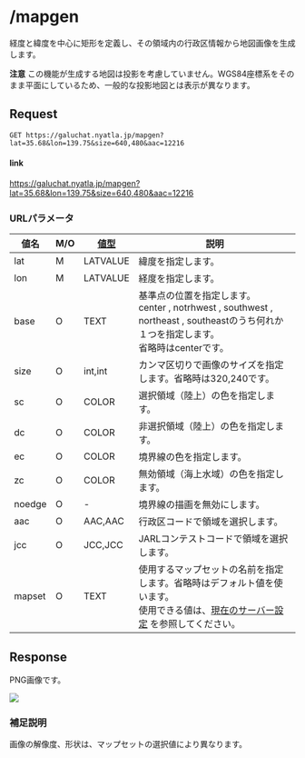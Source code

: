 # /mapgen

経度と緯度を中心に矩形を定義し、その領域内の行政区情報から地図画像を生成します。

**注意**
この機能が生成する地図は投影を考慮していません。WGS84座標系をそのまま平面にしているため、一般的な投影地図とは表示が異なります。



## Request

```
GET https://galuchat.nyatla.jp/mapgen?lat=35.68&lon=139.75&size=640,480&aac=12216
```
#### link
https://galuchat.nyatla.jp/mapgen?lat=35.68&lon=139.75&size=640,480&aac=12216


### URLパラメータ
|値名|M/O|[値型](../valuetype.md)|説明|
|--|--|--|--|
|lat|M|LATVALUE|緯度を指定します。|
|lon|M|LATVALUE|経度を指定します。|
|base|O|TEXT|基準点の位置を指定します。<br>center , notrhwest , southwest , northeast , southeastのうち何れか１つを指定します。<br>省略時はcenterです。|
|size|O|int,int|カンマ区切りで画像のサイズを指定します。省略時は320,240です。|
|sc|O|COLOR|選択領域（陸上）の色を指定します。|
|dc|O|COLOR|非選択領域（陸上）の色を指定します。|
|ec|O|COLOR|境界線の色を指定します。|
|zc|O|COLOR|無効領域（海上水域）の色を指定します。|
|noedge|O|-|境界線の描画を無効にします。|
|aac|O|AAC,AAC|行政区コードで領域を選択します。|
|jcc|O|JCC,JCC|JARLコンテストコードで領域を選択します。|
|mapset|O|TEXT|使用するマップセットの名前を指定します。省略時はデフォルト値を使います。<br/>使用できる値は、[現在のサーバー設定](../current_setting.md) を参照してください。|



## Response
PNG画像です。

<img src="https://galuchat.nyatla.jp/mapgen?lat=35.68&lon=139.75&size=640,480&aac=12216">


### 補足説明

画像の解像度、形状は、マップセットの選択値により異なります。



